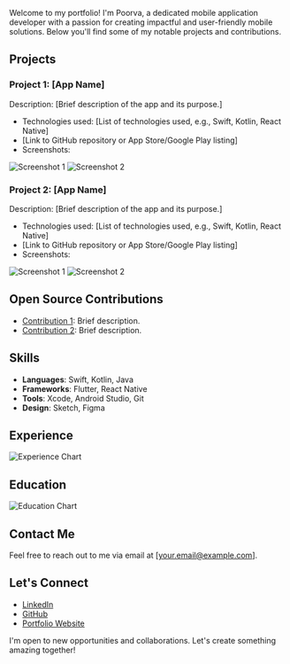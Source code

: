 
Welcome to my portfolio! I'm Poorva, a dedicated mobile application developer with a passion for creating impactful and user-friendly mobile solutions. Below you'll find some of my notable projects and contributions.

## Projects

### Project 1: [App Name]

Description: [Brief description of the app and its purpose.]

- Technologies used: [List of technologies used, e.g., Swift, Kotlin, React Native]
- [Link to GitHub repository or App Store/Google Play listing]
- Screenshots:

![Screenshot 1](link/to/screenshot1.png)
![Screenshot 2](link/to/screenshot2.png)

### Project 2: [App Name]

Description: [Brief description of the app and its purpose.]

- Technologies used: [List of technologies used, e.g., Swift, Kotlin, React Native]
- [Link to GitHub repository or App Store/Google Play listing]
- Screenshots:

![Screenshot 1](link/to/screenshot1.png)
![Screenshot 2](link/to/screenshot2.png)

## Open Source Contributions

- [Contribution 1](link/to/contribution1): Brief description.
- [Contribution 2](link/to/contribution2): Brief description.

## Skills

- **Languages**: Swift, Kotlin, Java
- **Frameworks**: Flutter, React Native
- **Tools**: Xcode, Android Studio, Git
- **Design**: Sketch, Figma

## Experience

![Experience Chart](link/to/experience_chart.png)

## Education

![Education Chart](link/to/education_chart.png)

## Contact Me

Feel free to reach out to me via email at [your.email@example.com].

## Let's Connect

- [LinkedIn](https://www.linkedin.com/in/yourlinkedinprofile)
- [GitHub](https://github.com/yourgithubprofile)
- [Portfolio Website](https://www.yourportfoliowebsite.com)

I'm open to new opportunities and collaborations. Let's create something amazing together!
